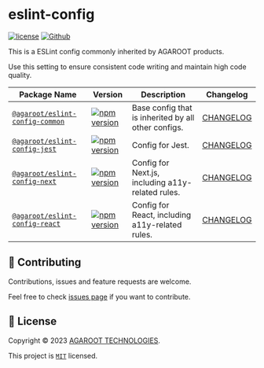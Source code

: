 # eslint-config

[![license](https://img.shields.io/badge/License-MIT-green.svg)](https://github.com/agaroot-technologies/eslint-config/blob/main/LICENSE)
[![Github](https://img.shields.io/github/followers/agaroot-technologies?label=Follow&logo=github&style=social)](https://github.com/orgs/agaroot-technologies/followers)

This is a ESLint config commonly inherited by AGAROOT products.

Use this setting to ensure consistent code writing and maintain high code quality.

| Package Name                                       | Version                                                                                                                                     | Description                                         | Changelog                                 |
|----------------------------------------------------|---------------------------------------------------------------------------------------------------------------------------------------------|-----------------------------------------------------|-------------------------------------------|
| [`@agaroot/eslint-config-common`](packages/common) | [![npm version](https://badge.fury.io/js/@agaroot%2Feslint-config-common.svg)](https://www.npmjs.com/package/@agaroot/eslint-config-common) | Base config that is inherited by all other configs. | [CHANGELOG](packages/common/CHANGELOG.md) |
| [`@agaroot/eslint-config-jest`](packages/jest)     | [![npm version](https://badge.fury.io/js/@agaroot%2Feslint-config-jest.svg)](https://www.npmjs.com/package/@agaroot/eslint-config-jest)     | Config for Jest.                                    | [CHANGELOG](packages/jest/CHANGELOG.md)   |
| [`@agaroot/eslint-config-next`](packages/next)     | [![npm version](https://badge.fury.io/js/@agaroot%2Feslint-config-next.svg)](https://www.npmjs.com/package/@agaroot/eslint-config-next)     | Config for Next.js, including a11y-related rules.   | [CHANGELOG](packages/next/CHANGELOG.md)   |
| [`@agaroot/eslint-config-react`](packages/react)   | [![npm version](https://badge.fury.io/js/@agaroot%2Feslint-config-react.svg)](https://www.npmjs.com/package/@agaroot/eslint-config-react)   | Config for React, including a11y-related rules.     | [CHANGELOG](packages/react/CHANGELOG.md)  |

## 🤝 Contributing

Contributions, issues and feature requests are welcome.

Feel free to check [issues page](https://github.com/agaroot-technologies/eslint-config/issues) if you want to contribute.

## 📝 License

Copyright © 2023 [AGAROOT TECHNOLOGIES](https://tech.agaroot.co.jp/).

This project is [```MIT```](https://github.com/agaroot-technologies/eslint-config/blob/main/LICENSE) licensed.
